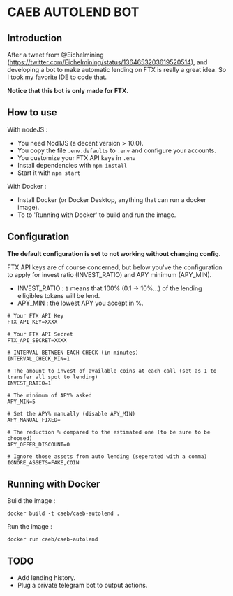 CAEB AUTOLEND BOT
=================

Introduction
------------

After a tweet from @Eichelmining (https://twitter.com/Eichelmining/status/1364653203619520514), and developing a bot to make automatic lending on FTX is really a great idea.
So I took my favorite IDE to code that.

**Notice that this bot is only made for FTX.**

How to use
----------

With nodeJS :

 - You need Nod1JS (a decent version > 10.0).
 - You copy the file `.env.defaults` to `.env` and configure your accounts.
 - You customize your FTX API keys in `.env`
 - Install dependencies with `npm install`
 - Start it with `npm start`

 With Docker :

 - Install Docker (or Docker Desktop, anything that can run a docker image).
 - To to 'Running with Docker' to build and run the image.


Configuration
-------------

**The default configuration is set to not working without changing config.**

FTX API keys are of course concerned, but below you've the configuration to apply for invest ratio (INVEST_RATIO) and APY minimum (APY_MIN).

- INVEST_RATIO : `1` means that 100% (0.1 -> 10%...) of the lending elligibles tokens will be lend.
- APY_MIN : the lowest APY you accept in %.

```
# Your FTX API Key
FTX_API_KEY=XXXX

# Your FTX API Secret
FTX_API_SECRET=XXXX

# INTERVAL BETWEEN EACH CHECK (in minutes)
INTERVAL_CHECK_MIN=1

# The amount to invest of available coins at each call (set as 1 to transfer all spot to lending)
INVEST_RATIO=1

# The minimum of APY% asked
APY_MIN=5

# Set the APY% manually (disable APY_MIN)
APY_MANUAL_FIXED=

# The reduction % compared to the estimated one (to be sure to be choosed)
APY_OFFER_DISCOUNT=0

# Ignore those assets from auto lending (seperated with a comma)
IGNORE_ASSETS=FAKE,COIN
```

Running with Docker
-------------------

Build the image :

```
docker build -t caeb/caeb-autolend .
```

Run the image :

```
docker run caeb/caeb-autolend
```

TODO
----

- Add lending history.
- Plug a private telegram bot to output actions.
